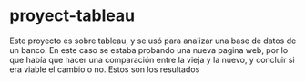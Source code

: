 # proyect-tableau

Este proyecto es sobre tableau, y se usó para analizar una base de datos de un banco. En este caso se estaba probando una nueva pagina web, por lo que había que hacer una comparación entre la vieja y la nuevo, y concluir si era viable el cambio o no. Estos son los resultados
